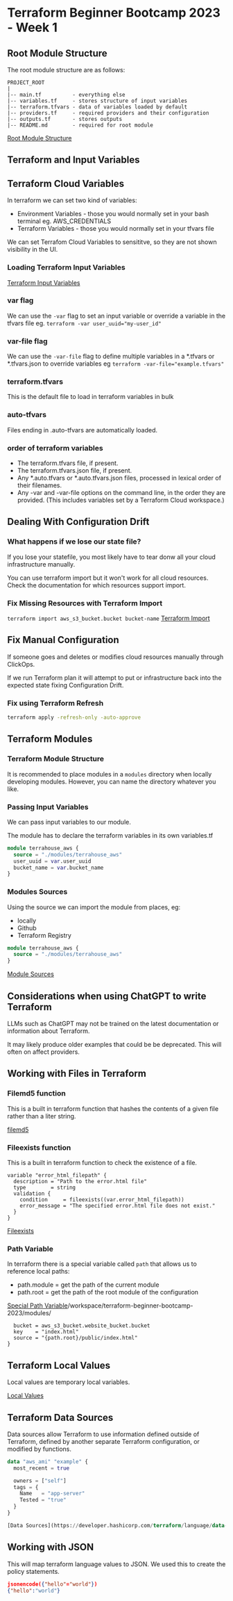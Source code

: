 # Terraform Beginner Bootcamp 2023 - Week 1

## Root Module Structure

The root module structure are as follows:
```
PROJECT_ROOT
|
|-- main.tf          - everything else
|-- variables.tf     - stores structure of input variables
|-- terraform.tfvars - data of variables loaded by default
|-- providers.tf     - required providers and their configuration
|-- outputs.tf       - stores outputs
|-- README.md        - required for root module
```

[Root Module Structure](https://developer.hashicorp.com/terraform/language/modules/develop/structure)


## Terraform and Input Variables
## Terraform Cloud Variables

In terraform we can set two kind of variables:
- Environment Variables - those you would normally set in your  bash terminal eg. AWS_CREDENTIALS
- Terraform Variables - those you would normally set in your tfvars file

We can set Terrafom Cloud Variables to sensititve, so they are not shown visibility in the UI.

### Loading Terraform Input Variables
[Terraform Input Variables](https://developer.hashicorp.com/terraform/language/values/variables)

### var flag
We can use the `-var` flag to set an input variable or override a variable in the tfvars file eg. `terraform -var user_uuid="my-user_id"`

### var-file flag
We can use the `-var-file` flag to define multiple variables in a *.tfvars or *.tfvars.json to override variables eg `terraform -var-file="example.tfvars"`

### terraform.tfvars

This is the default file to load in terraform variables in bulk

### auto-tfvars
Files ending in .auto-tfvars are automatically loaded.

### order of terraform variables
- The terraform.tfvars file, if present.
- The terraform.tfvars.json file, if present.
- Any *.auto.tfvars or *.auto.tfvars.json files, processed in lexical order of their filenames.
- Any -var and -var-file options on the command line, in the order they are provided. (This includes   variables set by a Terraform Cloud workspace.)

## Dealing With Configuration Drift

### What happens if we lose our state file?

If you lose your statefile, you most likely have to tear donw all your cloud infrastructure manually.

You can use terraform import but it won't work for all cloud resources.  Check the documentation for which resources support import.

### Fix Missing Resources with Terraform Import

`terraform import aws_s3_bucket.bucket bucket-name`
[Terraform Import](https://developer.hashicorp.com/terraform/language/import)
## Fix Manual Configuration

If someone goes and deletes or modifies cloud resources manually through ClickOps.

If we run Terraform plan it will attempt to put or infrastructure back into the expected state fixing Configuration Drift.

### Fix using Terraform Refresh
```sh
terraform apply -refresh-only -auto-approve
```
##  Terraform Modules

### Terraform Module Structure

It is recommended to place modules in a `modules` directory when locally developing modules.  However, you can name the directory whatever you like.

### Passing Input Variables

We can pass input variables to our module.

The module has to declare the terraform variables in its own variables.tf
```tf
module terrahouse_aws {
  source = "./modules/terrahouse_aws"
  user_uuid = var.user_uuid
  bucket_name = var.bucket_name
}  
```
### Modules Sources

Using the source we can import the module from places, eg:
- locally
- Github
- Terraform Registry

```tf
module terrahouse_aws {
  source = "./modules/terrahouse_aws"
}  
```
[Module Sources](https://developer.hashicorp.com/terraform/language/modules/sources)

## Considerations when using ChatGPT to write Terraform

LLMs such as ChatGPT may not be trained on the latest documentation or information about Terraform.

It may likely produce older examples that could be be deprecated.  This will often on affect providers.

## Working with Files in Terraform

### Filemd5 function

This is a built in terraform function that hashes the contents of a given file rather than a liter string.

[filemd5](https://developer.hashicorp.com/terraform/language/functions/filemd5)
### Fileexists function

This is a built in terraform function to check the existence of a file.

```
variable "error_html_filepath" {
  description = "Path to the error.html file"
  type        = string
  validation {
    condition     = fileexists((var.error_html_filepath))
    error_message = "The specified error.html file does not exist."
  }
}
```

[Fileexists](https://developer.hashicorp.com/terraform/language/functions/fileexists)

### Path Variable

In terraform there is a special variable called `path` that allows us to reference local paths:
- path.module = get the path of the current module
- path.root = get the path of the root module of the configuration

[Special Path Variable](https://developer.hashicorp.com/terraform/language/expressions/references)/workspace/terraform-beginner-bootcamp-2023/modules/

```resource "aws_s3_object" "index_html" {
  bucket = aws_s3_bucket.website_bucket.bucket
  key    = "index.html"
  source = "{path.root}/public/index.html"
}
```

## Terraform Local Values

Local values are temporary local variables.

[Local Values](https://developer.hashicorp.com/terraform/language/values/locals)

## Terraform Data Sources

Data sources allow Terraform to use information defined outside of Terraform, defined by another separate Terraform configuration, or modified by functions.

```tf
data "aws_ami" "example" {
  most_recent = true

  owners = ["self"]
  tags = {
    Name   = "app-server"
    Tested = "true"
  }
}

[Data Sources](https://developer.hashicorp.com/terraform/language/data-sources)
```
## Working with JSON

This will map terraform language values to JSON.  We used this to create the policy statements.

```json
jsonencode({"hello"="world"})
{"hello":"world"}
```
